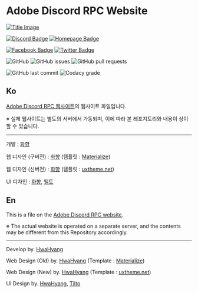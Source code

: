 # Adobe Discord RPC Website

[![Title Image](https://adobe-discord-rpc.github.io/Adobe-Discord-RPC-Image/images/cover.png)](https://github.com/Adobe-Discord-RPC)

[![Discord Badge](https://img.shields.io/badge/Join-DIscord-7289DA?style=for-the-badge)](https://discord.gg/7MBYbERafX) [![Homepage Badge](https://img.shields.io/badge/Homepage-Click-7289DA?style=for-the-badge)](https://adobe.discordrpc.org)

[![Facebook Badge](https://img.shields.io/badge/Follow-Facebook-4267B2?style=for-the-badge)](https://www.facebook.com/adobediscordrpc) [![Twitter Badge](https://img.shields.io/badge/Follow-Twitter-1DA1F2?style=for-the-badge)](https://twitter.com/adobediscordrpc)

![GitHub](https://img.shields.io/github/license/Adobe-Discord-RPC/Web?style=for-the-badge) ![GitHub issues](https://img.shields.io/github/issues/Adobe-Discord-RPC/Web?style=for-the-badge) ![GitHub pull requests](https://img.shields.io/github/issues-pr-raw/Adobe-Discord-RPC/Web?style=for-the-badge)

![GitHub last commit](https://img.shields.io/github/last-commit/Adobe-Discord-RPC/Web?style=for-the-badge) ![Codacy grade](https://img.shields.io/codacy/grade/06a7ba1c114c4c85aa7a759dae18c38a?style=for-the-badge)

## Ko

[Adobe Discord RPC 웹사이트](https://adobe.discordrpc.org)의 웹사이트 파일입니다.

※ 실제 웹사이트는 별도의 서버에서 가동되며, 이에 따라 본 레포지토리와 내용이 상이할 수 있습니다.

---

개발 : [화향](https://hwahyang.space)

웹 디자인 (구버전) : [화향](https://hwahyang.space) (템플릿 : [Materialize](https://materializecss.com/))

웹 디자인 (신버전) : [화향](https://hwahyang.space) (템플릿 : [uxtheme.net](https://uxtheme.net))

UI 디자인 : [화향](https://hwahyang.space), [틸토](https://tilto.kro.kr)

## En

This is a file on the [Adobe Discord RPC website](https://adobe.discordrpc.org).

※ The actual website is operated on a separate server, and the contents may be different from this Repository accordingly.

---

Develop by. [HwaHyang](https://hwahyang.space)

Web Design (Old) by. [HwaHyang](https://hwahyang.space) (Template : [Materialize](https://materializecss.com/))

Web Design (New) by. [HwaHyang](https://hwahyang.space) (Template : [uxtheme.net](https://uxtheme.net))

UI Design by. [HwaHyang](https://hwahyang.space), [Tilto](https://tilto.kro.kr)

